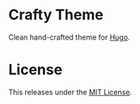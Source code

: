 # Crafty Theme

Clean hand-crafted theme for [Hugo](https://gohugo.io).

# License

This releases under the [MIT License](./LICENSE.md).

